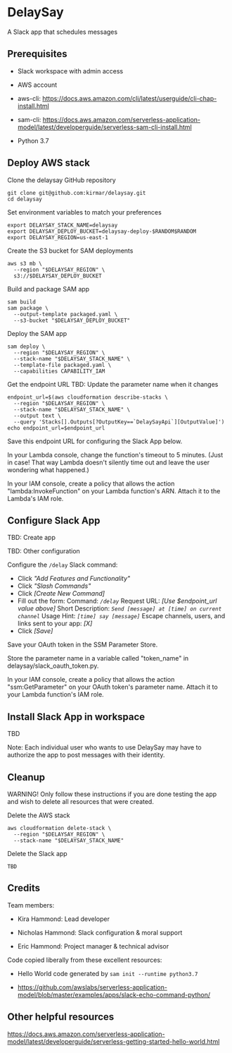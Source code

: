 # DelaySay

A Slack app that schedules messages


## Prerequisites

- Slack workspace with admin access

- AWS account

- aws-cli: <https://docs.aws.amazon.com/cli/latest/userguide/cli-chap-install.html>

- sam-cli: <https://docs.aws.amazon.com/serverless-application-model/latest/developerguide/serverless-sam-cli-install.html>

- Python 3.7


## Deploy AWS stack

Clone the delaysay GitHub repository

    git clone git@github.com:kirmar/delaysay.git
    cd delaysay

Set environment variables to match your preferences

    export DELAYSAY_STACK_NAME=delaysay
    export DELAYSAY_DEPLOY_BUCKET=delaysay-deploy-$RANDOM$RANDOM
    export DELAYSAY_REGION=us-east-1
    
Create the S3 bucket for SAM deployments

    aws s3 mb \
      --region "$DELAYSAY_REGION" \
      s3://$DELAYSAY_DEPLOY_BUCKET

Build and package SAM app

    sam build
    sam package \
      --output-template packaged.yaml \
      --s3-bucket "$DELAYSAY_DEPLOY_BUCKET"
    
Deploy the SAM app

    sam deploy \
      --region "$DELAYSAY_REGION" \
      --stack-name "$DELAYSAY_STACK_NAME" \
      --template-file packaged.yaml \
      --capabilities CAPABILITY_IAM

Get the endpoint URL
TBD: Update the parameter name when it changes

    endpoint_url=$(aws cloudformation describe-stacks \
      --region "$DELAYSAY_REGION" \
      --stack-name "$DELAYSAY_STACK_NAME" \
      --output text \
      --query 'Stacks[].Outputs[?OutputKey==`DelaySayApi`][OutputValue]')
    echo endpoint_url=$endpoint_url

Save this endpoint URL for configuring the Slack App below.

In your Lambda console, change the function's timeout to 5 minutes. (Just in case! That way Lambda doesn't silently time out and leave the user wondering what happened.)

In your IAM console, create a policy that allows the action "lambda:InvokeFunction" on your Lambda function's ARN. Attach it to the Lambda's IAM role.


## Configure Slack App

TBD: Create app

TBD: Other configuration

Configure the `/delay` Slack command:

- Click *"Add Features and Functionality"*
- Click *"Slash Commands"*
- Click *[Create New Command]*
- Fill out the form:
    Command: *`/delay`*
    Request URL: _[Use $endpoint_url value above]_
    Short Description: *`Send [message] at [time] on current channel`*
    Usage Hint: *`[time] say [message]`*
    Escape channels, users, and links sent to your app: *[X]*
- Click *[Save]*

Save your OAuth token in the SSM Parameter Store.

Store the parameter name in a variable called "token_name" in delaysay/slack_oauth_token.py.

In your IAM console, create a policy that allows the action "ssm:GetParameter" on your OAuth token's parameter name. Attach it to your Lambda function's IAM role.

## Install Slack App in workspace

TBD

Note: Each individual user who wants to use DelaySay may have to
authorize the app to post messages with their identity.


## Cleanup

WARNING! Only follow these instructions if you are done testing the
app and wish to delete all resources that were created.

Delete the AWS stack

    aws cloudformation delete-stack \
      --region "$DELAYSAY_REGION" \
      --stack-name "$DELAYSAY_STACK_NAME"

Delete the Slack app

    TBD


## Credits

Team members:

- Kira Hammond: Lead developer

- Nicholas Hammond: Slack configuration & moral support

- Eric Hammond: Project manager & technical advisor

Code copied liberally from these excellent resources:

- Hello World code generated by `sam init --runtime python3.7`

- https://github.com/awslabs/serverless-application-model/blob/master/examples/apps/slack-echo-command-python/


## Other helpful resources

https://docs.aws.amazon.com/serverless-application-model/latest/developerguide/serverless-getting-started-hello-world.html
